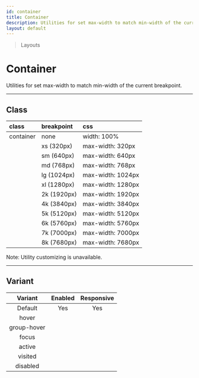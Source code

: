 ```yaml
---
id: container
title: Container
description: Utilities for set max-width to match min-width of the current breakpoint.
layout: default
---
```


> Layouts

# Container

Utilities for set max-width to match min-width of the current breakpoint.

---

## Class

| <span class="px-3 py-1 text-white bg-charcoal-100 rounded-full">class</span> | <span class="px-3 py-1 text-white bg-charcoal-100 rounded-full">breakpoint</span> | <span class="px-3 py-1 text-white bg-charcoal-100 rounded-full">css</span> |
|:--|:--|:--|
| container | none | width: 100% |
|   | xs (320px) | max-width: 320px |
|   | sm (640px) | max-width: 640px |
|   | md (768px) | max-width: 768px |
|   | lg (1024px) | max-width: 1024px |
|   | xl (1280px) | max-width: 1280px |
|   | 2k (1920px) | max-width: 1920px |
|   | 4k (3840px) | max-width: 3840px |
|   | 5k (5120px) | max-width: 5120px |
|   | 6k (5760px) | max-width: 5760px |
|   | 7k (7000px) | max-width: 7000px |
|   | 8k (7680px) | max-width: 7680px |

<y class="mx-4 my-4 p-3 border-l-8 border-gray-600 text-sm text-gray-600 bg-gray-200">
  <span class="pr-1 font-semibold">
    Note:
  </span>
  Utility customizing is unavailable.
</y>

---

## Variant

| <span class="font-semibold underline">Variant</span> | <span class="font-semibold underline">Enabled</span> | <span class="font-semibold underline">Responsive</span> |
|:-:|:-:|:-:|
| Default | Yes | Yes |
| hover| | |
| group-hover | | |
| focus | | |
| active | | |
| visited | | |
| disabled | | |